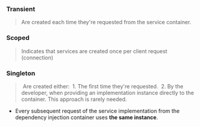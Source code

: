 
### Transient

> Are created each time they're requested from the service container.

### Scoped 

> Indicates that services are created once per client request (connection)

### Singleton

>  Are created either:
>  1. The first time they're requested.
>  2. By the developer, when providing an implementation instance directly to the container. This approach is rarely needed.

- Every subsequent request of the service implementation from the dependency injection container uses **the same instance**.

